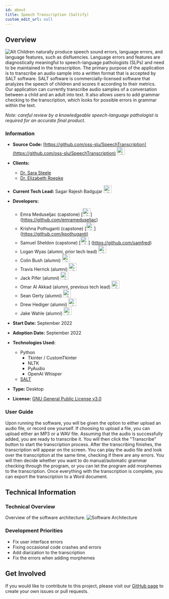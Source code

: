 ```yaml
---
id: about
title: Speech Transcription (Saltify)
custom_edit_url: null
---
```


## Overview

![Alt](100x100.png) Children naturally produce speech sound errors, language errors, and language features, such as disfluencies. Language errors and features are diagnostically meaningful to speech-language pathologists (SLPs) and need to be maintained in the transcription. The primary purpose of the application is to transcribe an audio sample into a written format that is accepted by SALT software. SALT software is commercially-licensed software that analyzes the speech of children and scores it according to their metrics. Our application can currently transcribe audio samples of a conversation between a child and an adult into text. It also allows users to add grammar checking to the transcription, which looks for possible errors in grammar within the text.

_Note: careful review by a knowledgeable speech-language pathologist is required for an accurate final product._

### Information

- **Source Code:** [https://github.com/oss-slu/SpeechTranscription](https://github.com/oss-slu/SpeechTranscription) [<img src="/img/git-alt.svg" alt="git" width="25" height="25" />](https://github.com/oss-slu/SpeechTranscription)
- **Clients:**
  - [Dr. Sara Steele](https://www.slu.edu/doisy/faculty/steele-sara.php)
  - [Dr. Elizabeth Roepke](https://www.slu.edu/doisy/faculty/roepke-elizabeth.php)
- **Current Tech Lead:** Sagar Rajesh Badgujar [<img src="/img/github.svg" alt="github" width="25" height="25" />](https://github.com/sagar3181)
- **Developers:**
  - Emra Meduseljac (capstone) [<img src="/img/github.svg" alt="github" width="25" height="25" />] (https://github.com/emrameduseljac)
  - Krishna Pothuganti (capstone) [<img src="/img/github.svg" alt="github" width="25" height="25" />] (https://github.com/kpothuganti)
  - Samuel Sheldon (capstone) [<img src="/img/github.svg" alt="github" width="25" height="25" />] (https://github.com/samfred)
  - Logan Wyas (alumni, prior tech lead) [<img src="/img/github.svg" alt="github" width="25" height="25" />](https://github.com/loganwyas)
  - Colin Bush (alumni) [<img src="/img/github.svg" alt="github" width="25" height="25" />](https://github.com/cbush201)
  - Travis Herrick (alumni) [<img src="/img/github.svg" alt="github" width="25" height="25" />](https://github.com/TravisHerrick7)
  - Jack Pifer (alumni) [<img src="/img/github.svg" alt="github" width="25" height="25" />](https://github.com/JackPifer)
  - Omar Al Akkad (alumni, previous tech lead) [<img src="/img/github.svg" alt="github" width="25" height="25" />](https://github.com/OmarAlAkkad)
  - Sean Gerty (alumni) [<img src="/img/github.svg" alt="github" width="25" height="25" />](https://github.com/gertysr)
  - Drew Hediger (alumni) [<img src="/img/github.svg" alt="github" width="25" height="25" />](https://github.com/ahediger)
  - Jake Wahle (alumni) [<img src="/img/github.svg" alt="github" width="25" height="25" />](https://github.com/jakewahle) 

- **Start Date:** September 2022
- **Adoption Date:** September 2022
- **Technologies Used:**
  - Python
    - Tkinter / CustomTkinter
    - NLTK
    - PyAudio
    - OpenAI Whisper
  - [SALT](https://www.saltsoftware.com/)
- **Type:** Desktop
- **License:** [GNU General Public License v3.0](https://opensource.org/license/gpl-3-0/)

### User Guide

Upon running the software, you will be given the option to either upload an audio file, or record one yourself. If choosing to upload a file, you can upload either an MP3 or a WAV file. Assuming that the audio is successfully added, you are ready to transcribe it. You will then click the "Transcribe" button to start the transcription process. After the transcribing finishes, the transcription will appear on the screen. You can play the audio file and look over the transcription at the same time, checking if there are any errors. You will then decide whether you want to do manual/automatic grammar checking through the program, or you can let the program add morphemes to the transcription. Once everything with the transcription is complete, you can export the transcription to a Word document.

## Technical Information

### Technical Overview

Overview of the software architecture.
![Software Architecture](architecture.png)

### Development Priorities

- Fix user interface errors
- Fixing occasional code crashes and errors
- Add diarization to the transcription
- Fix the errors when adding morphemes

## Get Involved

If you would like to contribute to this project, please visit our [GitHub page](https://github.com/oss-slu/SpeechTranscription/) to create your own issues or pull requests.
